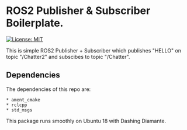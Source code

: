# ROS2 Publisher & Subscriber Boilerplate.
[![License: MIT](https://img.shields.io/badge/License-MIT-yellow.svg)](https://opensource.org/licenses/MIT)

This is simple ROS2 Publisher + Subscriber which publishes "HELLO" on topic "/Chatter2" and subscibes to topic "/Chatter".

## Dependencies
The dependencies of this repo are:

```
* ament_cmake
* rclcpp
* std_msgs
```

This package runs smoothly on Ubuntu 18 with Dashing Diamante.